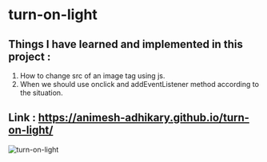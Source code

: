 # turn-on-light

## Things I have learned and implemented in this project :
  1. How to change src of an image tag using js.
  2. When we should use onclick and addEventListener method according to the situation.

## Link : https://animesh-adhikary.github.io/turn-on-light/

![turn-on-light](https://github.com/Animesh-Adhikary/turn-on-light/assets/112656575/fbae6bae-2984-439e-8024-5ae531e15a93)

